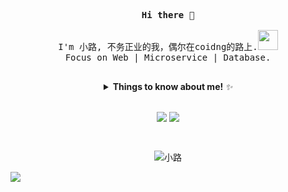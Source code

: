  <p align="center">
  <samp>
    <strong>
      Hi there 👋
    </strong>
    <br><br>
    I'm 小路, 不务正业的我，偶尔在coidng的路上.<img src="https://media.giphy.com/media/WUlplcMpOCEmTGBtBW/giphy.gif"  width="32" height="32" /><br>
    Focus on Web | Microservice | Database.
    <br><br>
  </samp>
</p>

<details>
  <summary align="center"> <b> Things to know about me! </b> <i>✨</i> </summary>
  
  <br>

---

- 🔭 I’m currently contributing to the organization [Lotharing](https://github.com/Lotharing)
- 🌱 I’m currently learning Microservice & Golang
- 💬 Please leave your comments [here](https://github.com/Lotharing/Lotharing/issues)

---

**- Languages and Tools:**  

<div align="center">
<!-- 
  <code><a href="https://github.com/Evilran?tab=repositories&q=&type=&language=go"><img height="20" src="https://img.shields.io/badge/-Go-00ADD8?style=for-the-badge&logo=Go&logoColor=fff" style="vertical-align:top; margin:4px"></a></code>
   <code><a href="https://github.com/Evilran?tab=repositories&q=&type=&language=python"><img height="20" src="https://img.shields.io/badge/-Python-0095D5?style=for-the-badge&logo=Python&logoColor=fff" style="vertical-align:top; margin:4px"></a></code>
  <code><a href="https://github.com/Evilran?tab=repositories&q=&type=&language=python"><img height="20" src="https://img.shields.io/badge/-TensorFlow-FF7F50?style=for-the-badge&logo=tensorflow&logoColor=fff" style="vertical-align:top; margin:4px"></a></code>
   <code><a href="https://github.com/Evilran?tab=repositories&q=&type=&language=python"><img height="20" src="https://img.shields.io/badge/-MongoDB-2E8B57?style=for-the-badge&logo=MongoDB&logoColor=fff" style="vertical-align:top; margin:4px"></a></code>
   <code><a href="https://github.com/Evilran?tab=repositories"><img height="20" src="https://img.shields.io/badge/-Redis-DC143C?style=for-the-badge&logo=Redis&logoColor=fff" style="vertical-align:top; margin:4px"></a></code>
  <code><a href="https://github.com/Evilran?tab=repositories&q=&type=&language=php"><img height="20" src="https://img.shields.io/badge/-PHP-0078DC?style=for-the-badge&logo=PHP&logoColor=fff" style="vertical-align:top; margin:4px"></a></code>
  <code><a href="https://github.com/Evilran?tab=repositories&q=&type=&language=php"><img height="20" src="https://img.shields.io/badge/-Laravel-3776AB?style=for-the-badge&logo=laravel&logoColor=fff" style="vertical-align:top; margin:4px"></a></code> -->

</div>

---

</details>

<br>

<p align="center">
  <img src="https://github-readme-stats.vercel.app/api?username=Lotharing&show_icons=true&theme=algolia&include_all_commits=true&hide=contribs&count_private=true&line_height=32" style="vertical-align:top;">
    <img src="https://github-readme-stats.vercel.app/api/top-langs/?username=Lotharing&show_icons=true&theme=algolia&langs_count=3&layout=default&hide_border=false" style="vertical-align:top;">
</p>
<br>
<p align="center"> <img src="https://komarev.com/ghpvc/?username=Lotharing&color=blue&label=views" alt="小路" /> </p>

<img src="https://camo.githubusercontent.com/a2f4a3a45e5ca8ea9ae5253e808c8d13c709cd54/687474703a2f2f72616e646f6a732e636f6d2f696d616765732f62617273536d616c6c2e676966" />


<!--

**Lotharing/Lotharing** is a ✨ _special_ ✨ repository because its `README.md` (this file) appears on your GitHub profile.

Here are some ideas to get you started:

- 🔭 I’m currently working on ...
- 🌱 I’m currently learning ...
- 👯 I’m looking to collaborate on ...
- 🤔 I’m looking for help with ...
- 💬 Ask me about ...
- 📫 How to reach me: ...
- 😄 Pronouns: ...
- ⚡ Fun fact: ...
-->
